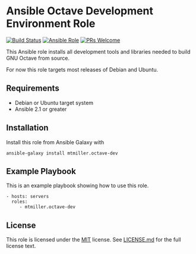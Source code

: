 # Ansible Octave Development Environment Role

[![Build Status](https://travis-ci.org/mtmiller/ansible-role-octave-dev.svg?branch=master)](https://travis-ci.org/mtmiller/ansible-role-octave-dev)
[![Ansible Role](https://img.shields.io/ansible/role/21088.svg)](https://galaxy.ansible.com/mtmiller/octave-dev)
[![PRs Welcome](https://img.shields.io/badge/PRs-welcome-brightgreen.svg)](CONTRIBUTING.md)

This Ansible role installs all development tools and libraries needed to build
GNU Octave from source.

For now this role targets most releases of Debian and Ubuntu.

## Requirements

* Debian or Ubuntu target system
* Ansible 2.1 or greater

## Installation

Install this role from Ansible Galaxy with

    ansible-galaxy install mtmiller.octave-dev

## Example Playbook

This is an example playbook showing how to use this role.

    - hosts: servers
      roles:
         - mtmiller.octave-dev

## License

This role is licensed under the [MIT](https://opensource.org/licenses/MIT)
license. See [LICENSE.md](LICENSE.md) for the full license text.
